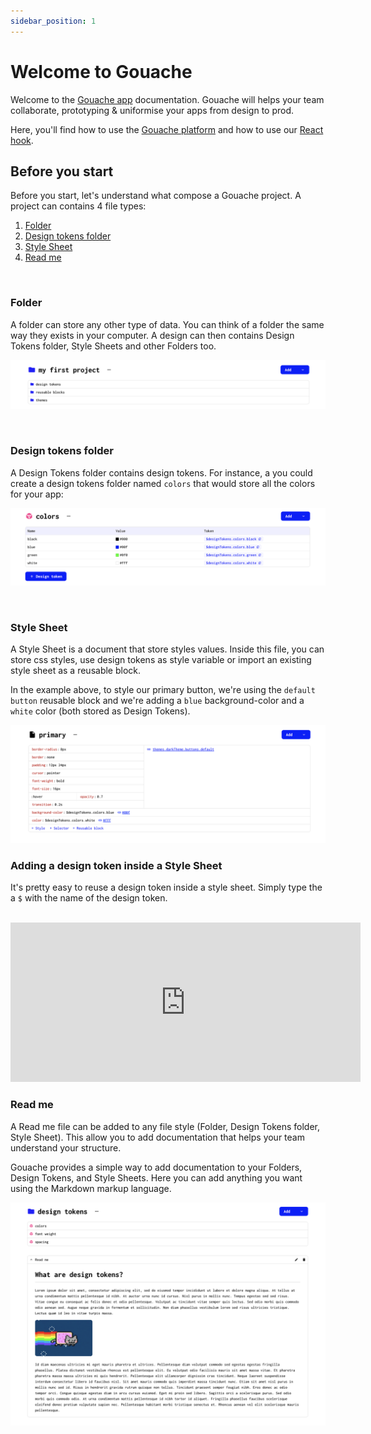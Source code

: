 ```yaml
---
sidebar_position: 1
---
```


# Welcome to Gouache

Welcome to the [Gouache app](https://gouache.app/) documentation. Gouache will helps your team collaborate, prototyping & uniformise your apps from design to prod.

Here, you'll find how to use the [Gouache platform](https://gouache.app/) and how to use our [React hook](https://github.com/gouache-app/use-gouache).

## Before you start

Before you start, let's understand what compose a Gouache project. A project can contains 4 file types:

1. [Folder](#folder)
2. [Design tokens folder](#design-tokens-file)
3. [Style Sheet](##style-sheet)
4. [Read me](#read-me)

<br />


### Folder

A folder can store any other type of data. You can think of a folder the same way they exists in your computer. A design can then contains Design Tokens folder, Style Sheets and other Folders too.

![Folder](./assets/intro/folder.png)

<br />

### Design tokens folder

A Design Tokens folder contains design tokens. For instance, a you could create a design tokens folder named `colors` that would store all the colors for your app:

![Design tokens folder](./assets/intro/design-tokens-file.png)

<br />

### Style Sheet

A Style Sheet is a document that store styles values. Inside this file, you can store css styles, use design tokens as style variable or import an existing style sheet as a reusable block.

In the example above, to style our primary button, we're using the `default button` reusable block and we're adding a `blue` background-color and a `white` color (both stored as Design Tokens).

![Style Sheet](./assets/intro/style-sheet.png)


### Adding a design token inside a Style Sheet

It's pretty easy to reuse a design token inside a style sheet. Simply type the a `$` with the name of the design token.

<br />

<iframe width="560" height="255" src="https://www.youtube.com/embed/sNsuS5wHBUM" title="YouTube video player" frameborder="0" allow="accelerometer; autoplay; clipboard-write; encrypted-media; gyroscope; picture-in-picture; fullscreen" allowfullscreen></iframe>

<br />

### Read me 

A Read me file can be added to any file style (Folder, Design Tokens folder, Style Sheet). This allow you to add documentation that helps your team understand your structure. 

Gouache provides a simple way to add documentation to your Folders, Design Tokens, and Style Sheets. Here you can add anything you want using the Markdown markup language.

![Read me](./assets/intro/read-me.png)